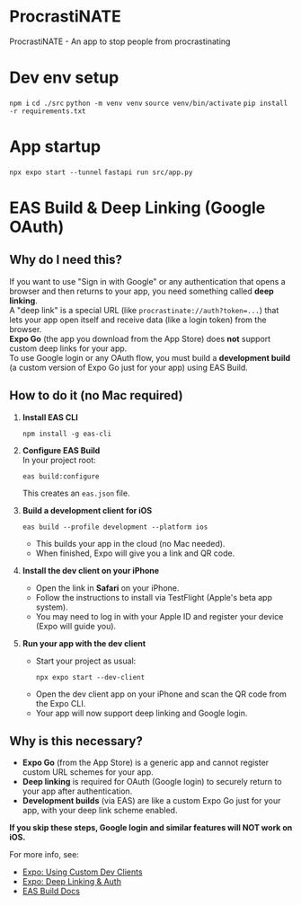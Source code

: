 # ProcrastiNATE #
ProcrastiNATE - An app to stop people from procrastinating

# Dev env setup #

`npm i`
`cd ./src`
`python -m venv venv`
`source venv/bin/activate`
`pip install -r requirements.txt`

# App startup #

`npx expo start --tunnel`
`fastapi run src/app.py`

# EAS Build & Deep Linking (Google OAuth) #

## Why do I need this? ##
If you want to use "Sign in with Google" or any authentication that opens a browser and then returns to your app, you need something called **deep linking**.  
A "deep link" is a special URL (like `procrastinate://auth?token=...`) that lets your app open itself and receive data (like a login token) from the browser.  
**Expo Go** (the app you download from the App Store) does **not** support custom deep links for your app.  
To use Google login or any OAuth flow, you must build a **development build** (a custom version of Expo Go just for your app) using EAS Build.

## How to do it (no Mac required) ##

1. **Install EAS CLI**  
   ```
   npm install -g eas-cli
   ```

2. **Configure EAS Build**  
   In your project root:
   ```
   eas build:configure
   ```
   This creates an `eas.json` file.

3. **Build a development client for iOS**  
   ```
   eas build --profile development --platform ios
   ```
   - This builds your app in the cloud (no Mac needed).
   - When finished, Expo will give you a link and QR code.

4. **Install the dev client on your iPhone**  
   - Open the link in **Safari** on your iPhone.
   - Follow the instructions to install via TestFlight (Apple's beta app system).
   - You may need to log in with your Apple ID and register your device (Expo will guide you).

5. **Run your app with the dev client**  
   - Start your project as usual:
     ```
     npx expo start --dev-client
     ```
   - Open the dev client app on your iPhone and scan the QR code from the Expo CLI.
   - Your app will now support deep linking and Google login.

## Why is this necessary? ##
- **Expo Go** (from the App Store) is a generic app and cannot register custom URL schemes for your app.
- **Deep linking** is required for OAuth (Google login) to securely return to your app after authentication.
- **Development builds** (via EAS) are like a custom Expo Go just for your app, with your deep link scheme enabled.

**If you skip these steps, Google login and similar features will NOT work on iOS.**

For more info, see:
- [Expo: Using Custom Dev Clients](https://docs.expo.dev/clients/installation/)
- [Expo: Deep Linking & Auth](https://docs.expo.dev/guides/authentication/#redirecting-back-to-your-app)
- [EAS Build Docs](https://docs.expo.dev/build/introduction/)
